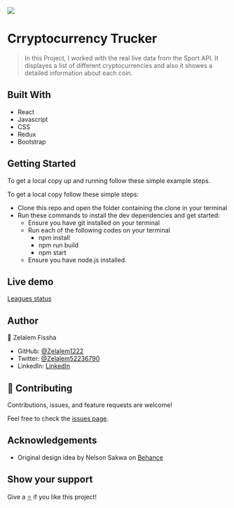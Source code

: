 [![](https://img.shields.io/badge/Microverse-Zelalem%20Fissha-blueviolet)](https://github.com/Zelalem1222)
# Crryptocurrency Trucker

>In this Project, I worked with the real live data from the Sport API. It displayes a list of different cryptocurrencies and also it showes a detailed information about each coin.



## Built With

- React
- Javascript
- CSS
- Redux
- Bootstrap



## Getting Started

To get a local copy up and running follow these simple example steps.

   
To get a local copy follow these simple steps:

- Clone this repo and open the folder containing the clone in your terminal
- Run these commands to install the dev dependencies and get started:
   - Ensure you have git installed on your terminal
   - Run each of the following codes on your terminal
      -  npm install
      -  npm run build
      -  npm start
   - Ensure you have node.js installed.
  
   
## Live demo 

 [Leagues status](https://coruscating-unicorn-b3bbec.netlify.app/)

## Author


👤 Zelalem Fissha

- GitHub: [@Zelalem1222](https://github.com/Zelalem1222)
- Twitter: [@Zelalem52236790](https://twitter.com/Zelalem52236790)
- LinkedIn: [LinkedIn](https://www.linkedin.com/in/zelalemfissha/)

## 🤝 Contributing

Contributions, issues, and feature requests are welcome!

Feel free to check the [issues page](https://github.com/Zelalem1222/Live-soccer/issues).

## Acknowledgements

- Original design idea by Nelson Sakwa on [Behance](https://www.behance.net/sakwadesignstudio)

## Show your support

Give a [⭐️](https://github.com/Zelalem1222/Live-soccer/stargazers) if you like this project!

